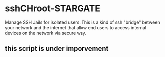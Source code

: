 # sshCHroot-STARGATE
Manage SSH Jails for isolated users. This is a kind of ssh "bridge" between your network and the internet that allow end users to access internal devices on the network via secure way.


## this script is under imporvement
